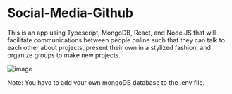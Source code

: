 # Social-Media-Github
This is an app using Typescript, MongoDB, React, and Node.JS that will facilitate communications between people online such that they can talk to each other about projects, present their own in a stylized fashion, and organize groups to make new projects.

![image](https://github.com/Tahsin2020/Social-Media-Github/assets/62449141/91b597de-75a7-470c-9097-67a41ebdd9fb)

Note: You have to add your own mongoDB database to the .env file.

